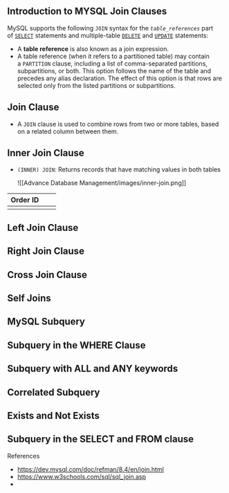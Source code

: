 
## Introduction to  MYSQL Join Clauses

MySQL supports the following `JOIN` syntax for the _`table_references`_ part of [`SELECT`](https://dev.mysql.com/doc/refman/8.4/en/select.html "15.2.13 SELECT Statement") statements and multiple-table [`DELETE`](https://dev.mysql.com/doc/refman/8.4/en/delete.html "15.2.2 DELETE Statement") and [`UPDATE`](https://dev.mysql.com/doc/refman/8.4/en/update.html "15.2.17 UPDATE Statement") statements:

- A **table reference** is also known as a join expression.
- A table reference (when it refers to a partitioned table) may contain a `PARTITION` clause, including a list of comma-separated partitions, subpartitions, or both. This option follows the name of the table and precedes any alias declaration. The effect of this option is that rows are selected only from the listed partitions or subpartitions.

## Join Clause
- A `JOIN` clause is used to combine rows from two or more tables, based on a related column between them.

## Inner Join Clause

 - `(INNER) JOIN`: Returns records that have matching values in both tables

	![[Advance Database Management/images/inner-join.png]]

| Order ID |     |     |
| -------- | --- | --- |
|          |     |     |

## Left Join Clause


## Right Join Clause



## Cross Join Clause



## Self Joins


## MySQL Subquery



## Subquery in the WHERE Clause



## Subquery with ALL and ANY keywords



## Correlated Subquery



## Exists and Not Exists



## Subquery in the SELECT and FROM clause




References
- https://dev.mysql.com/doc/refman/8.4/en/join.html
- https://www.w3schools.com/sql/sql_join.asp
- 




